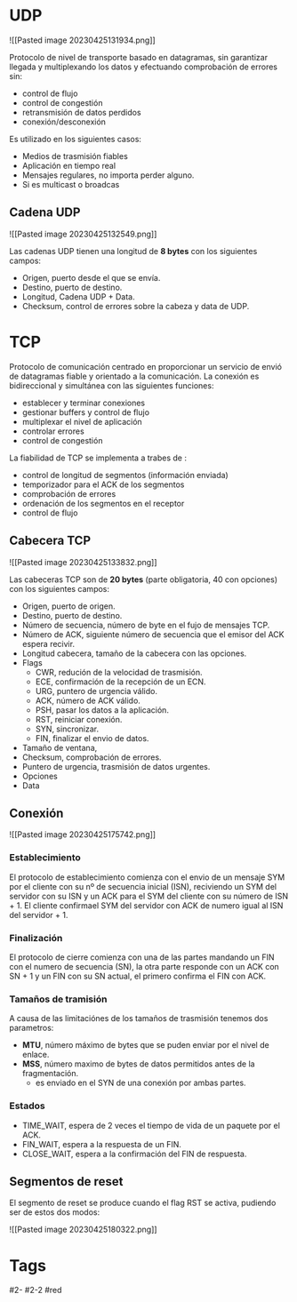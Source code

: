 # UDP

![[Pasted image 20230425131934.png]]

Protocolo de nivel de transporte basado en datagramas, sin garantizar llegada y multiplexando los datos y efectuando comprobación de errores sin:
- control de flujo
- control de congestión
- retransmisión de datos perdidos
- conexión/desconexión

Es utilizado en los siguientes casos:
- Medios de trasmisión fiables
- Aplicación en tiempo real
- Mensajes regulares, no importa perder alguno.
- Si es multicast o broadcas

## Cadena UDP

![[Pasted image 20230425132549.png]]

Las cadenas UDP tienen una longitud de **8 bytes** con los siguientes campos:
- Origen, puerto desde el que se envía.
- Destino, puerto de destino.
- Longitud, Cadena UDP + Data.
- Checksum, control de errores sobre la cabeza y data de UDP.

# TCP
Protocolo de comunicación centrado en proporcionar un servicio de envió de datagramas fiable y orientado a la comunicación. La conexión es bidireccional y simultánea con las siguientes funciones:
- establecer y terminar conexiones
- gestionar buffers y control de flujo
- multiplexar el nivel de aplicación
- controlar errores
- control de congestión

La fiabilidad de TCP se implementa a trabes de :
- control de longitud de segmentos (información enviada)
- temporizador para el ACK de los segmentos
- comprobación de errores
- ordenación de los segmentos en el receptor
- control de flujo

## Cabecera TCP

![[Pasted image 20230425133832.png]]

Las cabeceras TCP son de **20 bytes** (parte obligatoria, 40 con opciones) con los siguientes campos:
- Origen, puerto de origen.
- Destino, puerto de destino.
- Número de secuencia, número de byte en el fujo de mensajes TCP.
- Número de ACK, siguiente número de secuencia que el emisor del ACK espera recivir.
- Longitud cabecera, tamaño de la cabecera con las opciones.
- Flags
	- CWR, redución de la velocidad de trasmisión.
	- ECE, confirmación de la recepción de un ECN.
	- URG, puntero de urgencia válido.
	- ACK, número de ACK válido.
	- PSH, pasar los datos a la aplicación.
	- RST, reiniciar conexión.
	- SYN, sincronizar.
	- FIN, finalizar el envio de datos.
- Tamaño de ventana, 
- Checksum, comprobación de errores.
- Puntero de urgencia, trasmisión de datos urgentes.
- Opciones
- Data

## Conexión

![[Pasted image 20230425175742.png]]

### Establecimiento
El protocolo de establecimiento comienza con el envio de un mensaje SYM por el cliente con su nº de secuencia inicial (ISN), reciviendo un SYM del servidor con su ISN y un ACK para el SYM del cliente con su número de ISN + 1. El cliente confirmael SYM del servidor con ACK de numero igual al ISN del servidor + 1.
### Finalización
El protocolo de cierre comienza con una de las partes mandando un FIN con el numero de secuencia (SN), la otra parte responde con un ACK con SN + 1 y un FIN con su SN actual, el primero confirma el FIN con ACK.
### Tamaños de tramisión
A causa de las limitaciónes de los tamaños de trasmisión tenemos dos parametros:
- **MTU**, número máximo de bytes que se puden enviar por el nivel de enlace.
- **MSS**, número maximo de bytes de datos permitidos antes de la fragmentación.
	- es enviado en el SYN de una conexión por ambas partes.

### Estados
- TIME_WAIT,  espera de 2 veces el tiempo de vida de un paquete por el ACK.
- FIN_WAIT, espera a la respuesta de un FIN.
- CLOSE_WAIT, espera a la confirmación del FIN de respuesta.

## Segmentos de reset
El segmento de reset se produce cuando el flag RST se activa, pudiendo ser de estos dos modos:

![[Pasted image 20230425180322.png]]

# Tags
#2- 
#2-2 
#red 